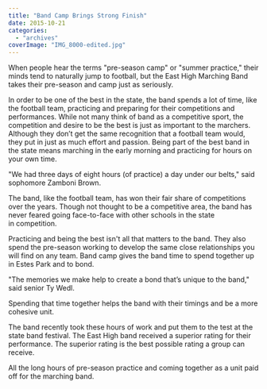 ```yaml
---
title: "Band Camp Brings Strong Finish"
date: 2015-10-21
categories: 
  - "archives"
coverImage: "IMG_8000-edited.jpg"
---
```


When people hear the terms "pre-season camp" or "summer practice," their minds tend to naturally jump to football, but the East High Marching Band takes their pre-season and camp just as seriously.

In order to be one of the best in the state, the band spends a lot of time, like the football team, practicing and preparing for their competitions and  performances. While not many think of band as a competitive sport, the competition and desire to be the best is just as important to the marchers. Although they don’t get the same recognition that a football team would, they put in just as much effort and passion. Being part of the best band in the state means marching in the early morning and practicing for hours on your own time.

"We had three days of eight hours (of practice) a day under our belts," said sophomore Zamboni Brown.

The band, like the football team, has won their fair share of competitions over the years. Though not thought to be a competitive area, the band has never feared going face-to-face with other schools in the state in competition.

Practicing and being the best isn't all that matters to the band. They also spend the pre-season working to develop the same close relationships you will find on any team. Band camp gives the band time to spend together up in Estes Park and to bond.

"The memories we make help to create a bond that’s unique to the band," said senior Ty Wedl.

Spending that time together helps the band with their timings and be a more cohesive unit.

The band recently took these hours of work and put them to the test at the state band festival. The East High band received a superior rating for their performance. The superior rating is the best possible rating a group can receive.

All the long hours of pre-season practice and coming together as a unit paid off for the marching band.
